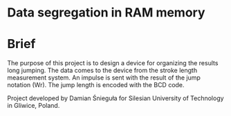 # Data segregation in RAM memory

# Brief
The purpose of this project is to design a device for organizing the results
long jumping.
The data comes to the device from the stroke length measurement system. 
An impulse is sent with the result of the jump
notation (Wr). The jump length is encoded with the BCD code.

Project developed by Damian Śnieguła for Silesian University of Technology in Gliwice, Poland.